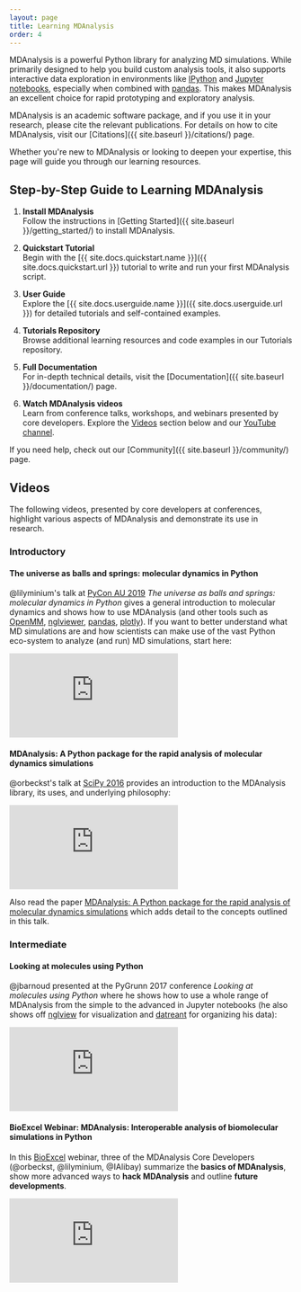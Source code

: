 ```yaml
---
layout: page
title: Learning MDAnalysis
order: 4
---
```


MDAnalysis is a powerful Python library for analyzing MD simulations. While primarily designed to help you build custom analysis tools, it also supports interactive data exploration in environments like [IPython](http://ipython.org/) and [Jupyter notebooks](https://jupyter.org/), especially when combined with [pandas](http://pandas.pydata.org/). This makes MDAnalysis an excellent choice for rapid prototyping and exploratory analysis.

MDAnalysis is an academic software package, and if you use it in your research, please cite the relevant publications. For details on how to cite MDAnalysis, visit our [Citations]({{ site.baseurl }}/citations/) page.

Whether you're new to MDAnalysis or looking to deepen your expertise, this page will guide you through our learning resources.

## Step-by-Step Guide to Learning MDAnalysis

1. **Install MDAnalysis**  
   Follow the instructions in [Getting Started]({{ site.baseurl }}/getting_started/) to install MDAnalysis.

2. **Quickstart Tutorial**      
	Begin with the [{{ site.docs.quickstart.name }}]({{ site.docs.quickstart.url }}) tutorial to write and run your first MDAnalysis script.

3. **User Guide**  
	Explore the [{{ site.docs.userguide.name }}]({{ site.docs.userguide.url }}) for detailed tutorials and self-contained examples.

4. **Tutorials Repository**  
	Browse additional learning resources and code examples in our Tutorials repository.

5. **Full Documentation**  
   For in-depth technical details, visit the [Documentation]({{ site.baseurl }}/documentation/) page.

6. **Watch MDAnalysis videos**  
   Learn from conference talks, workshops, and webinars presented by core developers. Explore the [Videos](#videos) section below and our [YouTube channel](https://www.youtube.com/channel/UC3TCuK-z_bJNdwWCvsH9D3Q).
   
If you need help, check out our [Community]({{ site.baseurl }}/community/) page.

## Videos 

The following videos, presented by core developers at conferences, highlight various aspects of MDAnalysis and demonstrate its use in research.

### Introductory 

#### The universe as balls and springs: molecular dynamics in Python
@lilyminium's talk at [PyCon AU 2019](https://2019.pycon-au.org/) *The universe as balls and
springs: molecular dynamics in Python* gives a general introduction to
molecular dynamics and shows how to use MDAnalysis (and other tools
such as [OpenMM](http://openmm.org/), [nglviewer](https://nglviewer.org/nglview/latest/),
[pandas](https://pandas.pydata.org/),
[plotly](https://pandas.pydata.org/)). If you want to better
understand what MD simulations are and how scientists can make use of
the vast Python eco-system to analyze (and run) MD simulations, start here:

<div class="js-video">
	<iframe src="https://www.youtube.com/embed/X5umNQDqfqQ" frameborder="0"
	allowfullscreen class="video"></iframe>
</div>

#### MDAnalysis: A Python package for the rapid analysis of molecular dynamics simulations

@orbeckst's talk at [SciPy 2016](http://scipy2016.scipy.org/) provides
an introduction to the MDAnalysis library, its uses, and underlying philosophy:

<div class="js-video">
	<iframe src="https://www.youtube.com/embed/zVQGFysYDew" frameborder="0"
	allowfullscreen class="video"></iframe>
</div>

Also read the paper [MDAnalysis: A Python package for the rapid
analysis of molecular dynamics
simulations](http://conference.scipy.org/proceedings/scipy2016/oliver_beckstein.html)
which adds detail to the concepts outlined in this talk.

### Intermediate 

#### Looking at molecules using Python
@jbarnoud presented at the PyGrunn 2017 conference _Looking at
molecules using Python_ where he shows how to use a whole range of
MDAnalysis from the simple to the advanced in Jupyter notebooks (he
also shows off [nglview](http://nglviewer.org/nglview/latest/) for
visualization and [datreant](http://datreant.org) for organizing his
data):

<div class="js-video">
	<iframe src="https://www.youtube.com/embed/RWgt1WMwMUs" frameborder="0"
	allowfullscreen class="video"></iframe>
</div>

#### BioExcel Webinar: MDAnalysis: Interoperable analysis of biomolecular simulations in Python

In this [BioExcel](https://bioexcel.eu/) webinar, three of the MDAnalysis Core
Developers (@orbeckst, @lilyminium, @IAlibay) summarize the **basics of
MDAnalysis**, show more advanced ways to **hack MDAnalysis** and outline
**future developments**.

<div class="js-video">
	<iframe src="https://www.youtube.com/embed/1Wot83DSt4E" frameborder="0"
	allowfullscreen class="video"></iframe>
</div>


